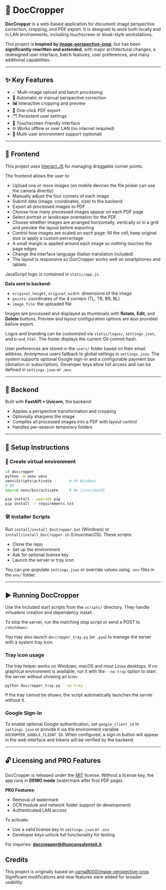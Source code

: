 # 📄 DocCropper

**DocCropper** is a web-based application for document image perspective correction, cropping, and PDF export. It is designed to work both locally and in LAN environments, including touchscreen or kiosk-style workstations.

This project is **inspired by [image-perspective-crop](https://github.com/varna9000/image-perspective-crop)**, but has been **significantly rewritten and extended**, with major architectural changes, a redesigned user interface, batch features, user preferences, and many additional capabilities.

---

## ✨ Key Features

- ✅ Multi-image upload and batch processing
- 🔄 Automatic or manual perspective correction
- 🖼️ Interactive cropping and preview
- 📄 One-click PDF export
- 🗂️ Persistent user settings
- 🧭 Touchscreen-friendly interface
- 🌐 Works offline or over LAN (no internet required)
- 👤 Multi-user environment support (optional)

---

## 🔧 Frontend

This project uses [Interact.JS](https://github.com/taye/interact.js) for managing draggable corner points.

The frontend allows the user to:
- Upload one or more images (on mobile devices the file picker can use the camera directly)
- Manually adjust the four corners of each image
- Submit data (image, coordinates, size) to the backend
- Export all processed images to PDF
- Choose how many processed images appear on each PDF page
- Select portrait or landscape orientation for the PDF
- Choose whether images are arranged horizontally, vertically or in a grid and preview the layout before exporting
- Control how images are scaled on each page: fill the cell, keep original size or apply a custom percentage
- A small margin is applied around each image so nothing touches the page edges
- Change the interface language (Italian translation included)
- The layout is responsive so DocCropper works well on smartphones and tablets

JavaScript logic is contained in `static/app.js`.

**Data sent to backend:**
- `original_height`, `original_width`: dimensions of the image
- `points`: coordinates of the 4 corners (TL, TR, BR, BL)
- `image_file`: the uploaded file

Images are processed and displayed as thumbnails with **Rotate**, **Edit**, and **Delete** buttons. Preview and layout configuration options are also provided before export.

Logos and branding can be customized via `static/logos/`, `settings.json`, and `brand_html`. The footer displays the current Git commit hash.

User preferences are stored in the `users/` folder based on their email address. Anonymous users fallback to global settings in `settings.json`. The system supports optional Google sign-in and a configurable payment box (donation or subscription). Developer keys allow full access and can be defined in `settings.json` or `.env`.

---

## 🐍 Backend

Built with **FastAPI + Uvicorn**, the backend:
- Applies a perspective transformation and cropping
- Optionally sharpens the image
- Compiles all processed images into a PDF with layout control
- Handles per-session temporary folders

---

## 🚀 Setup Instructions

### 🧱 Create virtual environment

```bash
cd doccropper
python -m venv venv
venv\Scripts\activate        # On Windows
# OR
source venv/bin/activate     # On Linux/macOS

pip install --upgrade pip
pip install -r requirements.txt
```

### 🛠 Installer Scripts

Run `install/install_DocCropper.bat` (Windows) or `install/install_DocCropper.sh` (Linux/macOS). These scripts:
- Clone the repo
- Set up the environment
- Ask for optional license key
- Launch the server or tray icon

You can pre-populate `settings.json` or override values using `.env` files in the `env/` folder.

---

## ▶️ Running DocCropper

Use the included start scripts from the `scripts/` directory. They handle virtualenv creation and dependency install.

To stop the server, run the matching stop script or send a POST to `/shutdown/`.

You may also launch `doccropper_tray.py` (or `.pyw`) to manage the server with a system tray icon.

### Tray icon usage

The tray helper works on Windows, macOS and most Linux desktops. If no graphical
environment is available, run it with the `--no-tray` option to start the server
without showing an icon:

```bash
python doccropper_tray.py --no-tray
```
If the tray cannot be shown, the script automatically launches the server
without it.

### Google Sign-In

To enable optional Google authentication, set `google_client_id` in
`settings.json` or provide it via the environment variable
`DOCROPPER_GOOGLE_CLIENT_ID`. When configured, a sign-in button will appear in
the web interface and tokens will be verified by the backend.

---

## 🔓 Licensing and PRO Features

DocCropper is released under the [MIT](LICENSE.txt) license. Without a license key, the app runs in **DEMO mode** (watermark after first PDF page).

**PRO Features:**
- Removal of watermark
- OCR module and network folder support (in development)
- Authenticated LAN access

To activate:
- Use a valid license key in `settings.json` or `.env`
- Developer keys unlock full functionality for testing

For inquiries: **doccropper@iltuoconsulenteit.it**


## Credits

This project is originally based on [varna9000/image-perspective-crop](https://github.com/varna9000/image-perspective-crop). Significant modifications and new features were added for broader usability.

